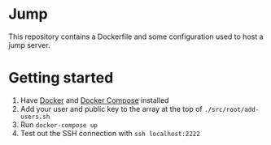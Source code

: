 # Jump
This repository contains a Dockerfile and some configuration used to host a jump server.

# Getting started
1. Have [Docker](https://docs.docker.com/engine/) and [Docker Compose](https://docs.docker.com/compose/install/) installed
2. Add your user and public key to the array at the top of `./src/root/add-users.sh`
3. Run `docker-compose up`
4. Test out the SSH connection with `ssh localhost:2222`
